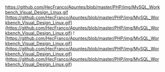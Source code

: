 https://github.com/HecFranco/Apuntes/blob/master/PHP/img/MySQL_Workbench_Visual_Design_Linux.gif
[https://github.com/HecFranco/Apuntes/blob/master/PHP/img/MySQL_Workbench_Visual_Design_Linux.gif](https://github.com/HecFranco/Apuntes/blob/master/PHP/img/MySQL_Workbench_Visual_Design_Linux.gif)
![https://github.com/HecFranco/Apuntes/blob/master/PHP/img/MySQL_Workbench_Visual_Design_Linux.gif](https://github.com/HecFranco/Apuntes/blob/master/PHP/img/MySQL_Workbench_Visual_Design_Linux.gif)
(https://github.com/HecFranco/Apuntes/blob/master/PHP/img/MySQL_Workbench_Visual_Design_Linux.gif)
